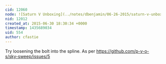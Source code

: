 ```yaml
---
cid: 12060
node: ![Saturn V Unboxing](../notes/dbenjamin/06-26-2015/saturn-v-unboxing)
nid: 12012
created_at: 2015-06-30 18:30:34 +0000
timestamp: 1435689034
uid: 554
author: cfastie
---
```


Try loosening the bolt into the spline. As per <https://github.com/p-v-o-s/sky-sweep/issues/5>